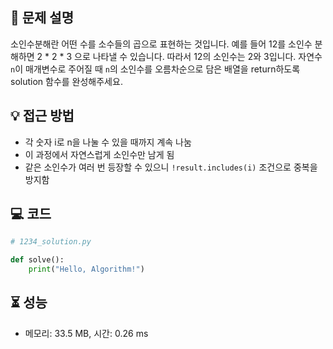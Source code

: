 ## 📌 문제 설명

<p>소인수분해란 어떤 수를 소수들의 곱으로 표현하는 것입니다. 예를 들어 12를 소인수 분해하면 2 * 2 * 3 으로 나타낼 수 있습니다. 따라서 12의 소인수는 2와 3입니다. 자연수 <code>n</code>이 매개변수로 주어질 때 <code>n</code>의 소인수를 오름차순으로 담은 배열을 return하도록 solution 함수를 완성해주세요.</p>


## 💡 접근 방법

- 각 숫자 i로 n을 나눌 수 있을 때까지 계속 나눔
- 이 과정에서 자연스럽게 소인수만 남게 됨
- 같은 소인수가 여러 번 등장할 수 있으니 `!result.includes(i)` 조건으로 중복을 방지함


## 💻 코드

```python
# 1234_solution.py

def solve():
    print("Hello, Algorithm!")
```


## ⏳ 성능
- 메모리: 33.5 MB, 시간: 0.26 ms
